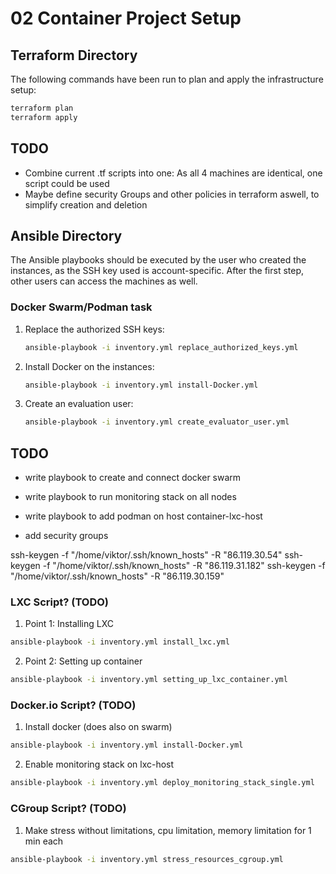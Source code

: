 # 02 Container Project Setup

## Terraform Directory

The following commands have been run to plan and apply the infrastructure setup:

```bash
terraform plan
terraform apply
```

## TODO

- Combine current .tf scripts into one: As all 4 machines are identical, one script could be used
- Maybe define security Groups and other policies in terraform aswell, to simplify creation and deletion

## Ansible Directory

The Ansible playbooks should be executed by the user who created the instances, as the SSH key used is account-specific. After the first step, other users can access the machines as well.


###  Docker Swarm/Podman task

1. Replace the authorized SSH keys:
   
   ```bash
   ansible-playbook -i inventory.yml replace_authorized_keys.yml
   ```

2. Install Docker on the instances:

   ```bash
   ansible-playbook -i inventory.yml install-Docker.yml
   ```

3. Create an evaluation user:

   ```bash
   ansible-playbook -i inventory.yml create_evaluator_user.yml
   ```
   

## TODO

- write playbook to create and connect docker swarm
- write playbook to run monitoring stack on all nodes

- write playbook to add podman on host container-lxc-host
- add security groups

ssh-keygen -f "/home/viktor/.ssh/known_hosts" -R "86.119.30.54"
ssh-keygen -f "/home/viktor/.ssh/known_hosts" -R "86.119.31.182"
ssh-keygen -f "/home/viktor/.ssh/known_hosts" -R "86.119.30.159"



### LXC Script? (TODO)

1. Point 1: Installing LXC

```bash
ansible-playbook -i inventory.yml install_lxc.yml
```

2. Point 2: Setting up container

```bash
ansible-playbook -i inventory.yml setting_up_lxc_container.yml
```

### Docker.io Script? (TODO)  

1. Install docker (does also on swarm)

```bash
ansible-playbook -i inventory.yml install-Docker.yml
```

2. Enable monitoring stack on lxc-host

```bash
ansible-playbook -i inventory.yml deploy_monitoring_stack_single.yml
```

### CGroup Script? (TODO)

1. Make stress without limitations, cpu limitation, memory limitation for 1 min each 

```bash
ansible-playbook -i inventory.yml stress_resources_cgroup.yml
```